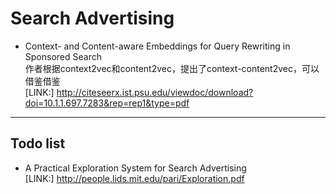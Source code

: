 # Search Advertising  


- Context- and Content-aware Embeddings for Query Rewriting in Sponsored Search  
作者根据context2vec和content2vec，提出了context-content2vec，可以借鉴借鉴    
[LINK:] http://citeseerx.ist.psu.edu/viewdoc/download?doi=10.1.1.697.7283&rep=rep1&type=pdf  

  


----


## Todo list   
- A Practical Exploration System for Search Advertising    
[LINK:] http://people.lids.mit.edu/pari/Exploration.pdf  


 
